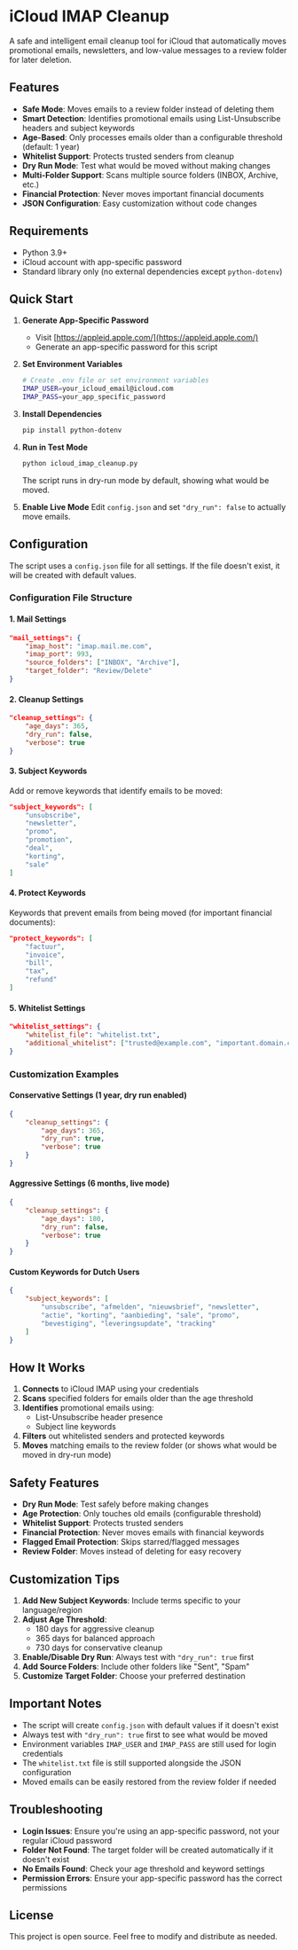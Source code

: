# iCloud IMAP Cleanup

A safe and intelligent email cleanup tool for iCloud that automatically moves promotional emails, newsletters, and low-value messages to a review folder for later deletion.

## Features

- **Safe Mode**: Moves emails to a review folder instead of deleting them
- **Smart Detection**: Identifies promotional emails using List-Unsubscribe headers and subject keywords
- **Age-Based**: Only processes emails older than a configurable threshold (default: 1 year)
- **Whitelist Support**: Protects trusted senders from cleanup
- **Dry Run Mode**: Test what would be moved without making changes
- **Multi-Folder Support**: Scans multiple source folders (INBOX, Archive, etc.)
- **Financial Protection**: Never moves important financial documents
- **JSON Configuration**: Easy customization without code changes

## Requirements

- Python 3.9+
- iCloud account with app-specific password
- Standard library only (no external dependencies except `python-dotenv`)

## Quick Start

1. **Generate App-Specific Password**
   - Visit [https://appleid.apple.com/](https://appleid.apple.com/)
   - Generate an app-specific password for this script

2. **Set Environment Variables**
   ```bash
   # Create .env file or set environment variables
   IMAP_USER=your_icloud_email@icloud.com
   IMAP_PASS=your_app_specific_password
   ```

3. **Install Dependencies**
   ```bash
   pip install python-dotenv
   ```

4. **Run in Test Mode**
   ```bash
   python icloud_imap_cleanup.py
   ```
   The script runs in dry-run mode by default, showing what would be moved.

5. **Enable Live Mode**
   Edit `config.json` and set `"dry_run": false` to actually move emails.

## Configuration

The script uses a `config.json` file for all settings. If the file doesn't exist, it will be created with default values.

### Configuration File Structure

#### 1. Mail Settings
```json
"mail_settings": {
    "imap_host": "imap.mail.me.com",
    "imap_port": 993,
    "source_folders": ["INBOX", "Archive"],
    "target_folder": "Review/Delete"
}
```

#### 2. Cleanup Settings
```json
"cleanup_settings": {
    "age_days": 365,
    "dry_run": false,
    "verbose": true
}
```

#### 3. Subject Keywords
Add or remove keywords that identify emails to be moved:
```json
"subject_keywords": [
    "unsubscribe",
    "newsletter",
    "promo",
    "promotion",
    "deal",
    "korting",
    "sale"
]
```

#### 4. Protect Keywords
Keywords that prevent emails from being moved (for important financial documents):
```json
"protect_keywords": [
    "factuur",
    "invoice",
    "bill",
    "tax",
    "refund"
]
```

#### 5. Whitelist Settings
```json
"whitelist_settings": {
    "whitelist_file": "whitelist.txt",
    "additional_whitelist": ["trusted@example.com", "important.domain.com"]
}
```

### Customization Examples

#### Conservative Settings (1 year, dry run enabled)
```json
{
    "cleanup_settings": {
        "age_days": 365,
        "dry_run": true,
        "verbose": true
    }
}
```

#### Aggressive Settings (6 months, live mode)
```json
{
    "cleanup_settings": {
        "age_days": 180,
        "dry_run": false,
        "verbose": true
    }
}
```

#### Custom Keywords for Dutch Users
```json
{
    "subject_keywords": [
        "unsubscribe", "afmelden", "nieuwsbrief", "newsletter",
        "actie", "korting", "aanbieding", "sale", "promo",
        "bevestiging", "leveringsupdate", "tracking"
    ]
}
```

## How It Works

1. **Connects** to iCloud IMAP using your credentials
2. **Scans** specified folders for emails older than the age threshold
3. **Identifies** promotional emails using:
   - List-Unsubscribe header presence
   - Subject line keywords
4. **Filters** out whitelisted senders and protected keywords
5. **Moves** matching emails to the review folder (or shows what would be moved in dry-run mode)

## Safety Features

- **Dry Run Mode**: Test safely before making changes
- **Age Protection**: Only touches old emails (configurable threshold)
- **Whitelist Support**: Protects trusted senders
- **Financial Protection**: Never moves emails with financial keywords
- **Flagged Email Protection**: Skips starred/flagged messages
- **Review Folder**: Moves instead of deleting for easy recovery

## Customization Tips

1. **Add New Subject Keywords**: Include terms specific to your language/region
2. **Adjust Age Threshold**: 
   - 180 days for aggressive cleanup
   - 365 days for balanced approach
   - 730 days for conservative cleanup
3. **Enable/Disable Dry Run**: Always test with `"dry_run": true` first
4. **Add Source Folders**: Include other folders like "Sent", "Spam"
5. **Customize Target Folder**: Choose your preferred destination

## Important Notes

- The script will create `config.json` with default values if it doesn't exist
- Always test with `"dry_run": true` first to see what would be moved
- Environment variables `IMAP_USER` and `IMAP_PASS` are still used for login credentials
- The `whitelist.txt` file is still supported alongside the JSON configuration
- Moved emails can be easily restored from the review folder if needed

## Troubleshooting

- **Login Issues**: Ensure you're using an app-specific password, not your regular iCloud password
- **Folder Not Found**: The target folder will be created automatically if it doesn't exist
- **No Emails Found**: Check your age threshold and keyword settings
- **Permission Errors**: Ensure your app-specific password has the correct permissions

## License

This project is open source. Feel free to modify and distribute as needed.